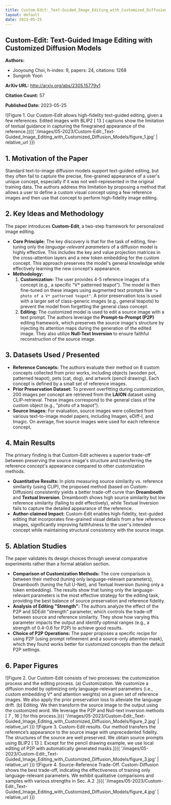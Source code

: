 ```yaml
---
title: Custom-Edit:_Text-Guided_Image_Editing_with_Customized_Diffusion_Models
layout: default
date: 2023-05-25
---
```

## Custom-Edit: Text-Guided Image Editing with Customized Diffusion Models
**Authors:**
- Jooyoung Choi, h-index: 9, papers: 24, citations: 1268
- Sungroh Yoon

**ArXiv URL:** http://arxiv.org/abs/2305.15779v1

**Citation Count:** 57

**Published Date:** 2023-05-25

![Figure 1. Our Custom-Edit allows high-fidelity text-guided editing, given a few references. Edited images with BLIP2 [ 13 ] captions show the limitation of textual guidance in capturing the finegrained appearance of the reference.]({{ '/images/05-2023/Custom-Edit:_Text-Guided_Image_Editing_with_Customized_Diffusion_Models/figure_1.jpg' | relative_url }})
## 1. Motivation of the Paper
Standard text-to-image diffusion models support text-guided editing, but they often fail to capture the precise, fine-grained appearance of a user's unique concept, especially if it was not well-represented in the original training data. The authors address this limitation by proposing a method that allows a user to define a custom visual concept using a few reference images and then use that concept to perform high-fidelity image editing.

## 2. Key Ideas and Methodology
The paper introduces **Custom-Edit**, a two-step framework for personalized image editing.

-   **Core Principle:** The key discovery is that for the task of editing, fine-tuning only the *language-relevant parameters* of a diffusion model is highly effective. This includes the key and value projection matrices in the cross-attention layers and a new token embedding for the custom concept. This approach preserves the model's general knowledge while effectively learning the new concept's appearance.
-   **Methodology:**
    1.  **Customization:** The user provides 4-5 reference images of a concept (e.g., a specific "V* patterned teapot"). The model is then fine-tuned on these images using augmented text prompts like `"a photo of a V* patterned teapot"`. A prior preservation loss is used with a larger set of class-generic images (e.g., general teapots) to prevent the model from forgetting the general class concept.
    2.  **Editing:** The customized model is used to edit a source image with a text prompt. The authors leverage the **Prompt-to-Prompt (P2P)** editing framework, which preserves the source image's structure by injecting its attention maps during the generation of the edited image. They also utilize **Null-Text Inversion** to ensure faithful reconstruction of the source image.

## 3. Datasets Used / Presented
-   **Reference Concepts:** The authors evaluate their method on 8 custom concepts collected from prior works, including objects (wooden pot, patterned teapot), pets (cat, dog), and artwork (pencil drawing). Each concept is defined by a small set of reference images.
-   **Prior Preservation Dataset:** To prevent overfitting during customization, 200 images per concept are retrieved from the **LAION** dataset using CLIP-retrieval. These images correspond to the general class of the custom object (e.g., "photo of a teapot").
-   **Source Images:** For evaluation, source images were collected from various text-to-image model papers, including Imagen, eDiff-I, and Imagic. On average, five source images were used for each reference concept.

## 4. Main Results
The primary finding is that Custom-Edit achieves a superior trade-off between preserving the source image's structure and transferring the reference concept's appearance compared to other customization methods.

-   **Quantitative Results:** In plots measuring source similarity vs. reference similarity (using CLIP), the proposed method (based on Custom-Diffusion) consistently yields a better trade-off curve than **Dreambooth** and **Textual Inversion**. Dreambooth shows high source similarity but low reference similarity (failing to edit effectively), while Textual Inversion fails to capture the detailed appearance of the reference.
-   **Author-claimed Impact:** Custom-Edit enables high-fidelity, text-guided editing that incorporates fine-grained visual details from a few reference images, significantly improving faithfulness to the user's intended concept while maintaining structural consistency with the source image.

## 5. Ablation Studies
The paper validates its design choices through several comparative experiments rather than a formal ablation section.

-   **Comparison of Customization Methods:** The core comparison is between their method (tuning only language-relevant parameters), Dreambooth (tuning the full U-Net), and Textual Inversion (tuning only a token embedding). The results show that tuning only the language-relevant parameters is the most effective strategy for the editing task, providing the best balance of source preservation and reference fidelity.
-   **Analysis of Editing "Strength":** The authors analyze the effect of the P2P and SDEdit "strength" parameter, which controls the trade-off between source and reference similarity. They show how varying this parameter impacts the output and identify optimal ranges (e.g., a strength of 0.4-0.6 for P2P) to achieve good results.
-   **Choice of P2P Operations:** The paper proposes a specific recipe for using P2P (using prompt refinement and a source-only attention mask), which they found works better for customized concepts than the default P2P settings.

## 6. Paper Figures
![Figure 2. Our Custom-Edit consists of two processes: the customization process and the editing process. (a) Customization. We customize a diffusion model by optimizing only language-relevant parameters (i.e., custom embedding V* and attention weights) on a given set of reference images. We also apply the prior preservation loss to alleviate the language drift. (b) Editing. We then transform the source image to the output using the customized word. We leverage the P2P and Null-text inversion methods [ 7 , 16 ] for this process.]({{ '/images/05-2023/Custom-Edit:_Text-Guided_Image_Editing_with_Customized_Diffusion_Models/figure_2.jpg' | relative_url }})
![Figure 3. Custom-Edit results. Our method transfers the reference’s appearance to the source image with unprecedented fidelity. The structures of the source are well preserved. We obtain source prompts using BLIP2 [ 13 ]. Except for the pencil drawing example, we use local editing of P2P with automatically generated masks.]({{ '/images/05-2023/Custom-Edit:_Text-Guided_Image_Editing_with_Customized_Diffusion_Models/figure_3.jpg' | relative_url }})
![Figure 4. Source-Reference Trade-Off. Custom-Diffusion shows the best trade-off, indicating the effectiveness of training only language-relevant parameters. We exhibit qualitative comparisons and samples with various strengths in Sec. A.2 .]({{ '/images/05-2023/Custom-Edit:_Text-Guided_Image_Editing_with_Customized_Diffusion_Models/figure_4.jpg' | relative_url }})
